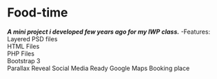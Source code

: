 # Food-time
***A mini project i developed few years ago for my IWP class.***
-Features:\
Layered PSD files\
HTML Files\
PHP Files\
Bootstrap 3\
Parallax
Reveal
Social Media Ready
Google Maps
Booking place
